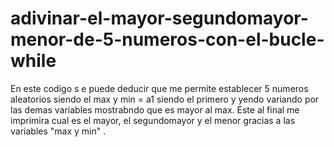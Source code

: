 # adivinar-el-mayor-segundomayor-menor-de-5-numeros-con-el-bucle-while

En este codigo s e puede deducir que me permite establecer 5 numeros aleatorios siendo el max y min = a1 siendo el primero y yendo variando por las demas variables mostrabndo que es mayor al max.
Este al final me imprimira cual es el mayor, el segundomayor y el  menor gracias a las variables "max y min" .
